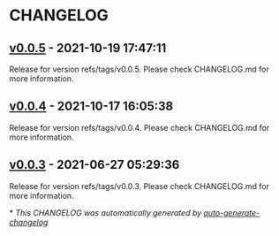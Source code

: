 # CHANGELOG

## [v0.0.5](https://github.com/tomarv2/terraform-aws-security-group/releases/tag/v0.0.5) - 2021-10-19 17:47:11

Release for version refs/tags/v0.0.5. Please check CHANGELOG.md for more information.

## [v0.0.4](https://github.com/tomarv2/terraform-aws-security-group/releases/tag/v0.0.4) - 2021-10-17 16:05:38

Release for version refs/tags/v0.0.4. Please check CHANGELOG.md for more information.

## [v0.0.3](https://github.com/tomarv2/terraform-aws-security-group/releases/tag/v0.0.3) - 2021-06-27 05:29:36

Release for version refs/tags/v0.0.3. Please check CHANGELOG.md for more information.

\* *This CHANGELOG was automatically generated by [auto-generate-changelog](https://github.com/BobAnkh/auto-generate-changelog)*
